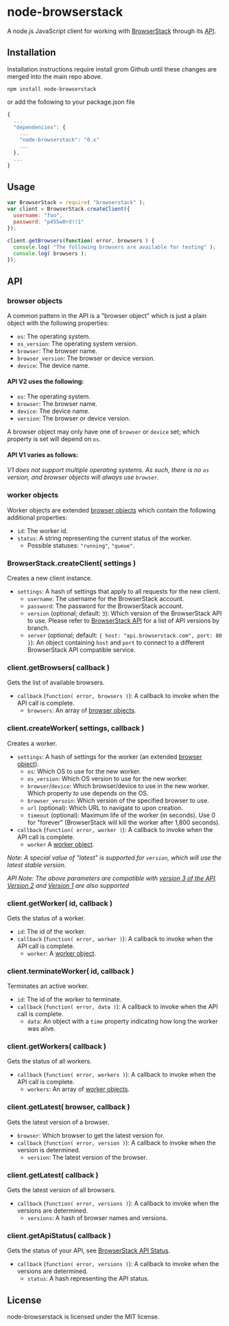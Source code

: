 # node-browserstack

A node.js JavaScript client for working with [BrowserStack](http://browserstack.com) through its [API](https://github.com/browserstack/api).

## Installation

Installation instructions require install grom Github until these changes are merged into the main repo above.

```
npm install node-browserstack
```

or add the following to your package.json file

```javascript
{
  ...
  "dependencies": {
    ...
    "node-browserstack": "0.x"
    ...
  },
  ...
}
```

## Usage

```javascript
var BrowserStack = require( "browserstack" );
var client = BrowserStack.createClient({
  username: "foo",
  password: "p455w0rd!!1"
});

client.getBrowsers(function( error, browsers ) {
  console.log( "The following browsers are available for testing" );
  console.log( browsers );
});
```

## API

### browser objects

A common pattern in the API is a "browser object" which is just a plain object with the following properties:

* `os`: The operating system.
* `os_version`: The operating system version.
* `browser`: The browser name.
* `browser_version`: The browser or device version.
* `device`: The device name.

#### API V2 uses the following:

* `os`: The operating system.
* `browser`: The browser name.
* `device`: The device name.
* `version`: The browser or device version.

A browser object may only have one of `browser` or `device` set; which property is set will depend on `os`.

#### API V1 varies as follows:

*V1 does not support multiple operating systems.
As such, there is no `os` version, and browser objects will always use `browser`.*

### worker objects

Worker objects are extended [browser objects](#browser-objects) which contain the following additional properties:

* `id`: The worker id.
* `status`: A string representing the current status of the worker.
  * Possible statuses: `"running"`, `"queue"`.

### BrowserStack.createClient( settings )

Creates a new client instance.

* `settings`: A hash of settings that apply to all requests for the new client.
  * `username`: The username for the BrowserStack account.
  * `password`: The password for the BrowserStack account.
  * `version` (optional; default: `3`): Which version of the BrowserStack API to use.  Please refer to [BrowserStack API](https://github.com/browserstack/api/) for a list of API versions by branch.
  * `server` (optional; default: `{ host: "api.browserstack.com", port: 80 }`): An object containing `host` and `port` to connect to a different BrowserStack API compatible service.

### client.getBrowsers( callback )

Gets the list of available browsers.

* `callback` (`function( error, browsers )`): A callback to invoke when the API call is complete.
  * `browsers`: An array of [browser objects](#browser-objects).

### client.createWorker( settings, callback )

Creates a worker.

* `settings`: A hash of settings for the worker (an extended [browser object](#browser-objects)).
  * `os`: Which OS to use for the new worker.
  * `os_version`: Which OS version to use for the new worker.
  * `browser`/`device`: Which browser/device to use in the new worker. Which property to use depends on the OS.
  * `browser_versoin`: Which version of the specified browser to use.
  * `url` (optional): Which URL to navigate to upon creation.
  * `timeout` (optional): Maximum life of the worker (in seconds). Use 0 for "forever" (BrowserStack will kill the worker after 1,800 seconds).
* `callback` (`function( error, worker )`): A callback to invoke when the API call is complete.
  * `worker` A [worker object](#worker-objects).

*Note: A special value of "latest" is supported for `version`, which will use the latest stable version.*

*API Note: The above parameters are compatible with [version 3 of the API](https://github.com/browserstack/api/tree/v3). [Version 2](https://github.com/browserstack/api/tree/v2) and [Version 1](https://github.com/browserstack/api/tree/v1) are also supported*

### client.getWorker( id, callback )

Gets the status of a worker.

* `id`: The id of the worker.
* `callback` (`function( error, worker )`): A callback to invoke when the API call is complete.
  * `worker`: A [worker object](#worker-objects).

### client.terminateWorker( id, callback )

Terminates an active worker.

* `id`: The id of the worker to terminate.
* `callback` (`function( error, data )`): A callback to invoke when the API call is complete.
  * `data`: An object with a `time` property indicating how long the worker was alive.

### client.getWorkers( callback )

Gets the status of all workers.

* `callback` (`function( error, workers )`): A callback to invoke when the API call is complete.
  * `workers`: An array of [worker objects](#worker-objects).

### client.getLatest( browser, callback )

Gets the latest version of a browser.

* `browser`: Which browser to get the latest version for.
* `callback` (`function( error, version )`): A callback to invoke when the version is determined.
  * `version`: The latest version of the browser.

### client.getLatest( callback )

Gets the latest version of all browsers.

* `callback` (`function( error, versions )`): A callback to invoke when the versions are determined.
  * `versions`: A hash of browser names and versions.

### client.getApiStatus( callback )

Gets the status of your API, see [BrowserStack API Status](https://github.com/browserstack/api#getting-api-status).

* `callback` (`function( error, versions )`): A callback to invoke when the versions are determined.
  * `status`: A hash representing the API status.

## License

node-browserstack is licensed under the MIT license.
